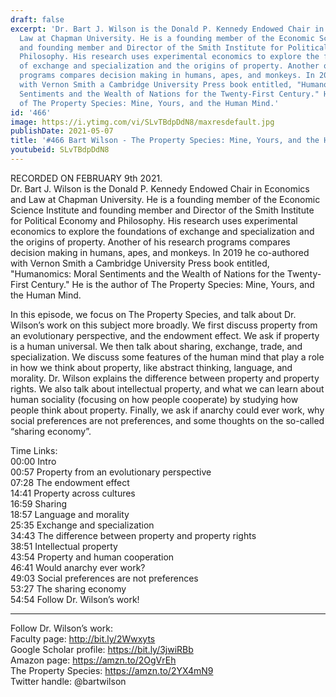 ```yaml
---
draft: false
excerpt: 'Dr. Bart J. Wilson is the Donald P. Kennedy Endowed Chair in Economics and
  Law at Chapman University. He is a founding member of the Economic Science Institute
  and founding member and Director of the Smith Institute for Political Economy and
  Philosophy. His research uses experimental economics to explore the foundations
  of exchange and specialization and the origins of property. Another of his research
  programs compares decision making in humans, apes, and monkeys. In 2019 he co-authored
  with Vernon Smith a Cambridge University Press book entitled, "Humanomics: Moral
  Sentiments and the Wealth of Nations for the Twenty-First Century." He is the author
  of The Property Species: Mine, Yours, and the Human Mind.'
id: '466'
image: https://i.ytimg.com/vi/SLvTBdpDdN8/maxresdefault.jpg
publishDate: 2021-05-07
title: '#466 Bart Wilson - The Property Species: Mine, Yours, and the Human Mind'
youtubeid: SLvTBdpDdN8
---
```

RECORDED ON FEBRUARY 9th 2021.  
Dr. Bart J. Wilson is the Donald P. Kennedy Endowed Chair in Economics and Law at Chapman University. He is a founding member of the Economic Science Institute and founding member and Director of the Smith Institute for Political Economy and Philosophy. His research uses experimental economics to explore the foundations of exchange and specialization and the origins of property. Another of his research programs compares decision making in humans, apes, and monkeys. In 2019 he co-authored with Vernon Smith a Cambridge University Press book entitled, "Humanomics: Moral Sentiments and the Wealth of Nations for the Twenty-First Century." He is the author of The Property Species: Mine, Yours, and the Human Mind.

In this episode, we focus on The Property Species, and talk about Dr. Wilson’s work on this subject more broadly. We first discuss property from an evolutionary perspective, and the endowment effect. We ask if property is a human universal. We then talk about sharing, exchange, trade, and specialization. We discuss some features of the human mind that play a role in how we think about property, like abstract thinking, language, and morality. Dr. Wilson explains the difference between property and property rights. We also talk about intellectual property, and what we can learn about human sociality (focusing on how people cooperate) by studying how people think about property. Finally, we ask if anarchy could ever work, why social preferences are not preferences, and some thoughts on the so-called “sharing economy”.

Time Links:  
00:00 Intro  
00:57  Property from an evolutionary perspective  
07:28  The endowment effect  
14:41  Property across cultures  
16:59  Sharing  
18:57  Language and morality  
25:35  Exchange and specialization  
34:43  The difference between property and property rights  
38:51  Intellectual property  
43:54  Property and human cooperation  
46:41  Would anarchy ever work?  
49:03  Social preferences are not preferences  
53:27  The sharing economy  
54:54  Follow Dr. Wilson’s work!

---

Follow Dr. Wilson’s work:  
Faculty page: http://bit.ly/2Wwxyts  
Google Scholar profile: https://bit.ly/3jwiRBb  
Amazon page: https://amzn.to/2OgVrEh  
The Property Species: https://amzn.to/2YX4mN9  
Twitter handle: @bartwilson
